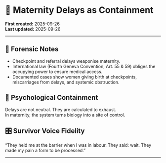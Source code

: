 # 🐣 Maternity Delays as Containment

**First created:** 2025-09-26  
**Last updated:** 2025-09-26  

---

## 📑 Forensic Notes  
- Checkpoint and referral delays weaponise maternity.  
- International law (Fourth Geneva Convention, Art. 55 & 59) obliges the occupying power to ensure medical access.  
- Documented cases show women giving birth at checkpoints, miscarriages from delays, and systemic obstruction.  

## 🧠 Psychological Containment  
Delays are not neutral. They are calculated to exhaust.  
In maternity, the system turns biology into a site of control.  

## 🎛 Survivor Voice Fidelity  
“They held me at the barrier when I was in labour. They said: wait. They made my pain a form to be processed.”  

---

